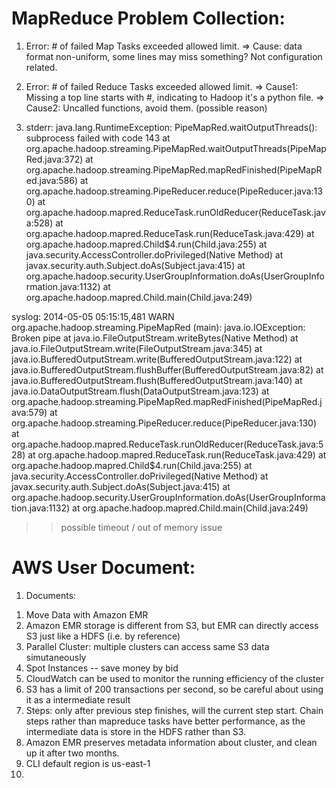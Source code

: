 MapReduce Problem Collection:
=============================
1.  Error: # of failed Map Tasks exceeded allowed limit.
   => Cause: data format non-uniform, some lines may miss something?
             Not configuration related.

2.  Error: # of failed Reduce Tasks exceeded allowed limit.
   => Cause1: Missing a top line starts with #, indicating to Hadoop it's a python file.
   => Cause2: Uncalled functions, avoid them. (possible reason)
 
3. stderr: 
java.lang.RuntimeException: PipeMapRed.waitOutputThreads(): subprocess failed with code 143
  at org.apache.hadoop.streaming.PipeMapRed.waitOutputThreads(PipeMapRed.java:372)
  at org.apache.hadoop.streaming.PipeMapRed.mapRedFinished(PipeMapRed.java:586)
  at org.apache.hadoop.streaming.PipeReducer.reduce(PipeReducer.java:130)
  at org.apache.hadoop.mapred.ReduceTask.runOldReducer(ReduceTask.java:528)
  at org.apache.hadoop.mapred.ReduceTask.run(ReduceTask.java:429)
  at org.apache.hadoop.mapred.Child$4.run(Child.java:255)
  at java.security.AccessController.doPrivileged(Native Method)
  at javax.security.auth.Subject.doAs(Subject.java:415)
  at org.apache.hadoop.security.UserGroupInformation.doAs(UserGroupInformation.java:1132)
  at org.apache.hadoop.mapred.Child.main(Child.java:249)

  syslog:
  2014-05-05 05:15:15,481 WARN org.apache.hadoop.streaming.PipeMapRed (main): java.io.IOException: Broken pipe
  at java.io.FileOutputStream.writeBytes(Native Method)
  at java.io.FileOutputStream.write(FileOutputStream.java:345)
  at java.io.BufferedOutputStream.write(BufferedOutputStream.java:122)
  at java.io.BufferedOutputStream.flushBuffer(BufferedOutputStream.java:82)
  at java.io.BufferedOutputStream.flush(BufferedOutputStream.java:140)
  at java.io.DataOutputStream.flush(DataOutputStream.java:123)
  at org.apache.hadoop.streaming.PipeMapRed.mapRedFinished(PipeMapRed.java:579)
  at org.apache.hadoop.streaming.PipeReducer.reduce(PipeReducer.java:130)
  at org.apache.hadoop.mapred.ReduceTask.runOldReducer(ReduceTask.java:528)
  at org.apache.hadoop.mapred.ReduceTask.run(ReduceTask.java:429)
  at org.apache.hadoop.mapred.Child$4.run(Child.java:255)
  at java.security.AccessController.doPrivileged(Native Method)
  at javax.security.auth.Subject.doAs(Subject.java:415)
  at org.apache.hadoop.security.UserGroupInformation.doAs(UserGroupInformation.java:1132)
  at org.apache.hadoop.mapred.Child.main(Child.java:249)
  
  >> possible timeout / out of memory issue


 AWS User Document:
 ===================
1. Documents:
  1) Move Data with Amazon EMR
  2) Amazon EMR storage is different from S3, but EMR can directly access S3 just like a HDFS (i.e. by reference)
  3) Parallel Cluster: multiple clusters can access same S3 data simutaneously
  4) Spot Instances -- save money by bid
  5) CloudWatch can be used to monitor the running efficiency of the cluster 
  6) S3 has a limit of 200 transactions per second, so be careful about using it as a intermediate result
  7) Steps: only after previous step finishes, will the current step start. Chain steps rather than mapreduce tasks have better performance, as the intermediate data is store in the HDFS rather than S3.
  8) Amazon EMR preserves metadata information about cluster, and clean up it after two months.
  9) CLI default region is us-east-1
  10) 